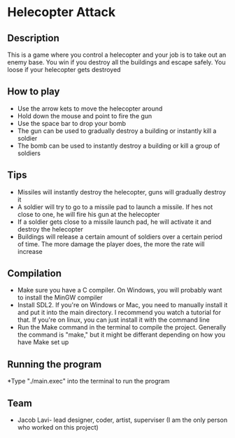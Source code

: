 # Helecopter Attack
## Description
This is a game where you control a helecopter and your job is to take out an enemy base. You win if you destroy all the buildings and escape safely. You loose if your helecopter gets destroyed

## How to play 
* Use the arrow kets to move the helecopter around
* Hold down the mouse and point to fire the gun
* Use the space bar to drop your bomb
* The gun can be used to gradually destroy a building or instantly kill a soldier 
* The bomb can be used to instantly destroy a building or kill a group of soldiers

## Tips
* Missiles will instantly destroy the helecopter, guns will gradually destroy it
* A soldier will  try to go to a missile pad to launch a missile. If hes not close to one, he will fire his gun at the helecopter
* If a soldier gets close to a missile launch pad, he will activate it and destroy the helecopter
* Buildings will release a certain amount of soldiers over a certain period of time. The more damage the player does, the more the rate will increase

## Compilation
* Make sure you have a C compiler. On Windows, you will probably want to install the MinGW compiler
* Install SDL2. If you're on Windows or Mac, you need to manually install it and put it into the main directory. I recommend you watch a tutorial for that. If you're on linux, you can just install it with the command line
* Run the Make command in the terminal to compile the project. Generally the command is "make," but it might be differant depending on how you have Make set up

## Running the program
*Type "./main.exec" into the terminal to run the program

## Team
* Jacob Lavi- lead designer, coder, artist, superviser (I am the only person who worked on this project)